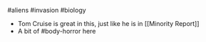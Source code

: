 #aliens #invasion #biology 

- Tom Cruise is great in this, just like he is in [[Minority Report]]
- A bit of #body-horror here